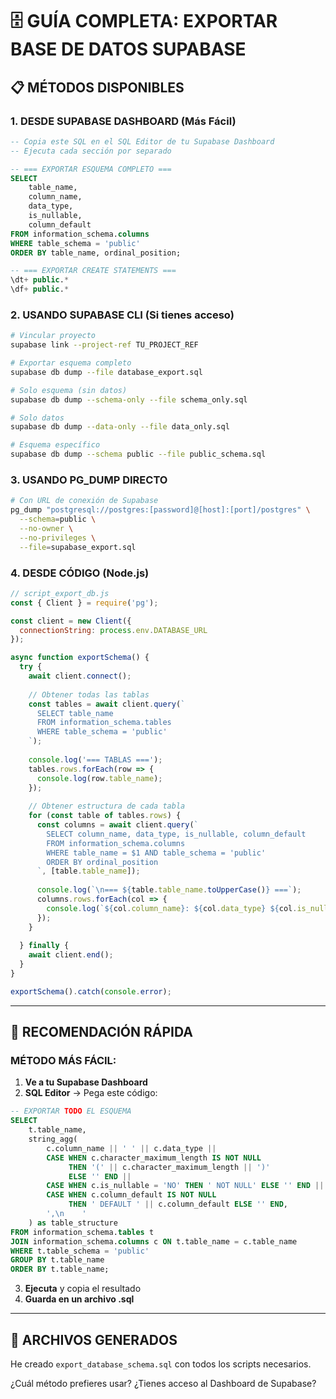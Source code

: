 # 🗄️ GUÍA COMPLETA: EXPORTAR BASE DE DATOS SUPABASE

## 📋 **MÉTODOS DISPONIBLES**

### **1. DESDE SUPABASE DASHBOARD (Más Fácil)**
```sql
-- Copia este SQL en el SQL Editor de tu Supabase Dashboard
-- Ejecuta cada sección por separado

-- === EXPORTAR ESQUEMA COMPLETO ===
SELECT 
    table_name,
    column_name,
    data_type,
    is_nullable,
    column_default
FROM information_schema.columns 
WHERE table_schema = 'public' 
ORDER BY table_name, ordinal_position;

-- === EXPORTAR CREATE STATEMENTS ===
\dt+ public.*
\df+ public.*
```

### **2. USANDO SUPABASE CLI (Si tienes acceso)**
```bash
# Vincular proyecto
supabase link --project-ref TU_PROJECT_REF

# Exportar esquema completo
supabase db dump --file database_export.sql

# Solo esquema (sin datos)
supabase db dump --schema-only --file schema_only.sql

# Solo datos
supabase db dump --data-only --file data_only.sql

# Esquema específico
supabase db dump --schema public --file public_schema.sql
```

### **3. USANDO PG_DUMP DIRECTO**
```bash
# Con URL de conexión de Supabase
pg_dump "postgresql://postgres:[password]@[host]:[port]/postgres" \
  --schema=public \
  --no-owner \
  --no-privileges \
  --file=supabase_export.sql
```

### **4. DESDE CÓDIGO (Node.js)**
```javascript
// script_export_db.js
const { Client } = require('pg');

const client = new Client({
  connectionString: process.env.DATABASE_URL
});

async function exportSchema() {
  try {
    await client.connect();
    
    // Obtener todas las tablas
    const tables = await client.query(`
      SELECT table_name 
      FROM information_schema.tables 
      WHERE table_schema = 'public'
    `);
    
    console.log('=== TABLAS ===');
    tables.rows.forEach(row => {
      console.log(row.table_name);
    });
    
    // Obtener estructura de cada tabla
    for (const table of tables.rows) {
      const columns = await client.query(`
        SELECT column_name, data_type, is_nullable, column_default
        FROM information_schema.columns 
        WHERE table_name = $1 AND table_schema = 'public'
        ORDER BY ordinal_position
      `, [table.table_name]);
      
      console.log(`\n=== ${table.table_name.toUpperCase()} ===`);
      columns.rows.forEach(col => {
        console.log(`${col.column_name}: ${col.data_type} ${col.is_nullable === 'NO' ? 'NOT NULL' : ''}`);
      });
    }
    
  } finally {
    await client.end();
  }
}

exportSchema().catch(console.error);
```

---

## 🎯 **RECOMENDACIÓN RÁPIDA**

### **MÉTODO MÁS FÁCIL:**

1. **Ve a tu Supabase Dashboard**
2. **SQL Editor** → Pega este código:

```sql
-- EXPORTAR TODO EL ESQUEMA
SELECT 
    t.table_name,
    string_agg(
        c.column_name || ' ' || c.data_type ||
        CASE WHEN c.character_maximum_length IS NOT NULL 
             THEN '(' || c.character_maximum_length || ')'
             ELSE '' END ||
        CASE WHEN c.is_nullable = 'NO' THEN ' NOT NULL' ELSE '' END ||
        CASE WHEN c.column_default IS NOT NULL 
             THEN ' DEFAULT ' || c.column_default ELSE '' END,
        ',\n    '
    ) as table_structure
FROM information_schema.tables t
JOIN information_schema.columns c ON t.table_name = c.table_name
WHERE t.table_schema = 'public'
GROUP BY t.table_name
ORDER BY t.table_name;
```

3. **Ejecuta** y copia el resultado
4. **Guarda en un archivo .sql**

---

## 📁 **ARCHIVOS GENERADOS**

He creado `export_database_schema.sql` con todos los scripts necesarios.

¿Cuál método prefieres usar? ¿Tienes acceso al Dashboard de Supabase?

